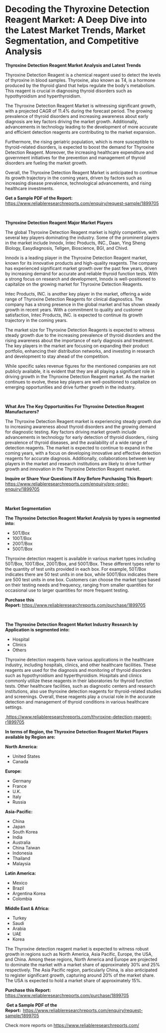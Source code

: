 <p><h1>Decoding the Thyroxine Detection Reagent Market: A Deep Dive into the Latest Market Trends, Market Segmentation, and Competitive Analysis</h1></p><p><strong>Thyroxine Detection Reagent Market Analysis and Latest Trends</strong></p>
<p><p>Thyroxine Detection Reagent is a chemical reagent used to detect the levels of thyroxine in blood samples. Thyroxine, also known as T4, is a hormone produced by the thyroid gland that helps regulate the body's metabolism. This reagent is crucial in diagnosing thyroid disorders such as hypothyroidism and hyperthyroidism.</p><p>The Thyroxine Detection Reagent Market is witnessing significant growth, with a projected CAGR of 11.4% during the forecast period. The growing prevalence of thyroid disorders and increasing awareness about early diagnosis are key factors driving the market growth. Additionally, advancements in technology leading to the development of more accurate and efficient detection reagents are contributing to the market expansion.</p><p>Furthermore, the rising geriatric population, which is more susceptible to thyroid-related disorders, is expected to boost the demand for Thyroxine Detection Reagent. Moreover, the increasing healthcare expenditure and government initiatives for the prevention and management of thyroid disorders are fueling the market growth.</p><p>Overall, the Thyroxine Detection Reagent Market is anticipated to continue its growth trajectory in the coming years, driven by factors such as increasing disease prevalence, technological advancements, and rising healthcare investments.</p></p>
<p><strong>Get a Sample PDF of the Report:&nbsp;</strong> <a href="https://www.reliableresearchreports.com/enquiry/request-sample/1899705">https://www.reliableresearchreports.com/enquiry/request-sample/1899705</a></p>
<p>&nbsp;</p>
<p><strong>Thyroxine Detection Reagent Major Market Players</strong></p>
<p><p>The global Thyroxine Detection Reagent market is highly competitive, with several key players dominating the industry. Some of the prominent players in the market include Innodx, Intec Products, INC., Daan, Ying Sheng Biology, Easydiagnosis, Tellgen, Bioscience, BGI, and Chivd.</p><p>Innodx is a leading player in the Thyroxine Detection Reagent market, known for its innovative products and high-quality reagents. The company has experienced significant market growth over the past few years, driven by increasing demand for accurate and reliable thyroid function tests. With a strong focus on research and development, Innodx is well-positioned to capitalize on the growing market for Thyroxine Detection Reagents.</p><p>Intec Products, INC. is another key player in the market, offering a wide range of Thyroxine Detection Reagents for clinical diagnostics. The company has a strong presence in the global market and has shown steady growth in recent years. With a commitment to quality and customer satisfaction, Intec Products, INC. is expected to continue its growth trajectory in the coming years.</p><p>The market size for Thyroxine Detection Reagents is expected to witness steady growth due to the increasing prevalence of thyroid disorders and the rising awareness about the importance of early diagnosis and treatment. The key players in the market are focusing on expanding their product portfolio, enhancing their distribution networks, and investing in research and development to stay ahead of the competition.</p><p>While specific sales revenue figures for the mentioned companies are not publicly available, it is evident that they are all playing a significant role in driving growth in the Thyroxine Detection Reagent market. As the market continues to evolve, these key players are well-positioned to capitalize on emerging opportunities and drive further growth in the industry.</p></p>
<p>&nbsp;</p>
<p><strong>What Are The Key Opportunities For Thyroxine Detection Reagent Manufacturers?</strong></p>
<p><p>The Thyroxine Detection Reagent market is experiencing steady growth due to increasing awareness about thyroid disorders and the growing demand for diagnostic testing. Key factors driving market growth include advancements in technology for early detection of thyroid disorders, rising prevalence of thyroid diseases, and the availability of a wide range of detection reagents. The market is expected to continue to expand in the coming years, with a focus on developing innovative and effective detection reagents for accurate diagnosis. Additionally, collaborations between key players in the market and research institutions are likely to drive further growth and innovation in the Thyroxine Detection Reagent market.</p></p>
<p><strong>Inquire or Share Your Questions If Any Before Purchasing This Report:</strong> <a href="https://www.reliableresearchreports.com/enquiry/pre-order-enquiry/1899705">https://www.reliableresearchreports.com/enquiry/pre-order-enquiry/1899705</a></p>
<p>&nbsp;</p>
<p><strong>Market Segmentation</strong></p>
<p><strong>The Thyroxine Detection Reagent Market Analysis by types is segmented into:</strong></p>
<p><ul><li>50T/Box</li><li>100T/Box</li><li>200T/Box</li><li>500T/Box</li></ul></p>
<p><p>Thyroxine detection reagent is available in various market types including 50T/Box, 100T/Box, 200T/Box, and 500T/Box. These different types refer to the quantity of test units provided in each box. For example, 50T/Box indicates there are 50 test units in one box, while 500T/Box indicates there are 500 test units in one box. Customers can choose the market type based on their testing needs and frequency, ranging from smaller quantities for occasional use to larger quantities for more frequent testing.</p></p>
<p><strong>Purchase this Report:&nbsp;</strong><a href="https://www.reliableresearchreports.com/purchase/1899705">https://www.reliableresearchreports.com/purchase/1899705</a></p>
<p>&nbsp;</p>
<p><strong>The Thyroxine Detection Reagent Market Industry Research by Application is segmented into:</strong></p>
<p><ul><li>Hospital</li><li>Clinics</li><li>Others</li></ul></p>
<p><p>Thyroxine detection reagents have various applications in the healthcare industry, including hospitals, clinics, and other healthcare facilities. These reagents are used for the diagnosis and monitoring of thyroid disorders such as hypothyroidism and hyperthyroidism. Hospitals and clinics commonly utilize these reagents in their laboratories for thyroid function tests. Other healthcare facilities, such as diagnostic centers and research institutions, also use thyroxine detection reagents for thyroid-related studies and screenings. Overall, these reagents play a crucial role in the accurate detection and management of thyroid conditions in various healthcare settings.</p></p>
<p><a href="https://www.reliableresearchreports.com/thyroxine-detection-reagent-r1899705">&nbsp;https://www.reliableresearchreports.com/thyroxine-detection-reagent-r1899705</a></p>
<p><strong>In terms of Region, the Thyroxine Detection Reagent Market Players available by Region are:</strong></p>
<p>
    <p> <strong> North America: </strong>
        <ul>
            <li>United States</li>
            <li>Canada</li>
        </ul>
        </p> 
    <p> <strong> Europe: </strong>
        <ul>
            <li>Germany</li>
            <li>France</li>
            <li>U.K.</li>
            <li>Italy</li>
            <li>Russia</li>
        </ul>
        </p> 
    <p> <strong> Asia-Pacific: </strong>
        <ul>
            <li>China</li>
            <li>Japan</li>
            <li>South Korea</li>
            <li>India</li>
            <li>Australia</li>
            <li>China Taiwan</li>
            <li>Indonesia</li>
            <li>Thailand</li>
            <li>Malaysia</li>
        </ul>
        </p> 
    <p> <strong> Latin America: </strong>
        <ul>
            <li>Mexico</li>
            <li>Brazil</li>
            <li>Argentina Korea</li>
            <li>Colombia</li>
        </ul>
        </p> 
    <p> <strong> Middle East & Africa: </strong>
        <ul>
            <li>Turkey</li>
            <li>Saudi</li>
            <li>Arabia</li>
            <li>UAE</li>
            <li>Korea</li>
        </ul>
    </p>
    </p>
<p><p>The Thyroxine detection reagent market is expected to witness robust growth in regions such as North America, Asia Pacific, Europe, the USA, and China. Among these regions, North America and Europe are projected to dominate the market with a market share of approximately 30% and 25% respectively. The Asia Pacific region, particularly China, is also anticipated to register significant growth, capturing around 20% of the market share. The USA is expected to hold a market share of approximately 15%.</p></p>
<p><strong>Purchase this Report: </strong><a href="https://www.reliableresearchreports.com/purchase/1899705">https://www.reliableresearchreports.com/purchase/1899705</a></p>
<p>&nbsp;<strong>Get a Sample PDF of the Report:&nbsp;&nbsp;</strong><a href="https://www.reliableresearchreports.com/enquiry/request-sample/1899705">https://www.reliableresearchreports.com/enquiry/request-sample/1899705</a></p>
<p><strong></strong></p>
<p>Check more reports on <a href="https://www.reliableresearchreports.com/">https://www.reliableresearchreports.com/</a></p>